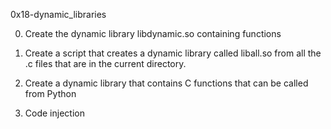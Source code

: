 0x18-dynamic_libraries


0. Create the dynamic library libdynamic.so containing functions

1. Create a script that creates a dynamic library called liball.so from all the .c files that are in the current directory.

2. Create a dynamic library that contains C functions that can be called from Python

3. Code injection
